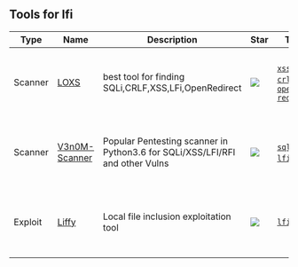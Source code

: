 
## Tools for lfi

| Type | Name | Description | Star | Tags | Badges |
| --- | --- | --- | --- | --- | --- |
|Scanner|[LOXS](https://github.com/coffinxp/loxs)|best tool for finding SQLi,CRLF,XSS,LFi,OpenRedirect|![](https://img.shields.io/github/stars/coffinxp/loxs?label=%20)|[`xss`](/categorize/tags/xss.md) [`sqli`](/categorize/tags/sqli.md) [`crlf`](/categorize/tags/crlf.md) [`lfi`](/categorize/tags/lfi.md) [`open-redirect`](/categorize/tags/open-redirect.md)|![linux](/images/linux.png)![macos](/images/apple.png)![windows](/images/windows.png)[![Python](/images/python.png)](/categorize/langs/Python.md)|
|Scanner|[V3n0M-Scanner](https://github.com/v3n0m-Scanner/V3n0M-Scanner)|Popular Pentesting scanner in Python3.6 for SQLi/XSS/LFI/RFI and other Vulns|![](https://img.shields.io/github/stars/v3n0m-Scanner/V3n0M-Scanner?label=%20)|[`sqli`](/categorize/tags/sqli.md) [`xss`](/categorize/tags/xss.md) [`lfi`](/categorize/tags/lfi.md) [`rfi`](/categorize/tags/rfi.md)|![linux](/images/linux.png)![macos](/images/apple.png)![windows](/images/windows.png)[![Python](/images/python.png)](/categorize/langs/Python.md)|
|Exploit|[Liffy](https://github.com/mzfr/liffy)|Local file inclusion exploitation tool|![](https://img.shields.io/github/stars/mzfr/liffy?label=%20)|[`lfi`](/categorize/tags/lfi.md)|![linux](/images/linux.png)![macos](/images/apple.png)![windows](/images/windows.png)[![Python](/images/python.png)](/categorize/langs/Python.md)|

